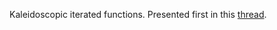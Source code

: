 Kaleidoscopic iterated functions.
Presented first in this [thread](http://www.fractalforums.com/sierpinski-gasket/kaleidoscopic-(escape-time-ifs)/).
